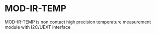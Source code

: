 # MOD-IR-TEMP
MOD-IR-TEMP is non contact high precision temperature measurement module with I2C/UEXT interface
